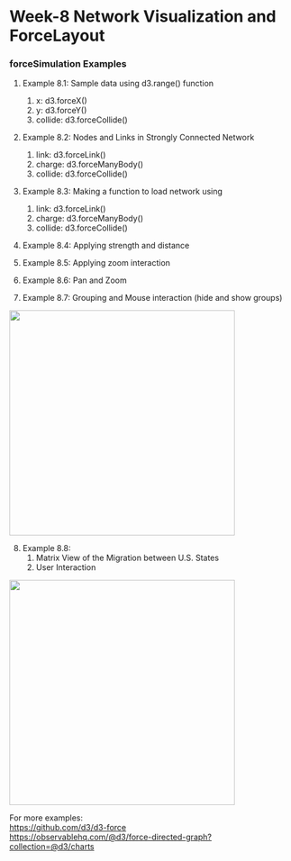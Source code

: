 # Week-8 Network Visualization and ForceLayout
### forceSimulation Examples

 1. Example 8.1: Sample data using d3.range() function
    1. x: d3.forceX()
    2. y: d3.forceY()
    3. collide: d3.forceCollide()
    
 2. Example 8.2: Nodes and Links in Strongly Connected Network 
    1. link: d3.forceLink()
    2. charge: d3.forceManyBody()
    3. collide: d3.forceCollide()
    
 3. Example 8.3: Making a function to load network using
    1. link: d3.forceLink()
    2. charge: d3.forceManyBody()
    3. collide: d3.forceCollide()
4. Example 8.4: Applying strength and distance
5. Example 8.5: Applying zoom interaction
6. Example 8.6: Pan and Zoom
7. Example 8.7: Grouping and Mouse interaction (hide and show groups)

<img src="img/Exampl_8.7.gif" width="400px">

8. Example 8.8:
   1. Matrix View of the Migration between U.S. States
   2. User Interaction  

<img src="img/Example_8.8.gif" width="400px">


For more examples:<br>
<a href="https://github.com/d3/d3-force">
https://github.com/d3/d3-force
</a>
<br>
<a href="https://observablehq.com/@d3/force-directed-graph?collection=@d3/charts">
https://observablehq.com/@d3/force-directed-graph?collection=@d3/charts
</a>
